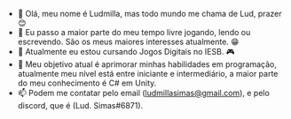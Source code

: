 - 👋 Olá, meu nome é Ludmilla, mas todo mundo me chama de Lud, prazer 😊
- 👀 Eu passo a maior parte do meu tempo livre jogando, lendo ou escrevendo. São os meus maiores interesses atualmente. 😁
- 🌱 Atualmente eu estou cursando Jogos Digitais no IESB. 🎮
- 💞️ Meu objetivo atual é aprimorar minhas habilidades em programação, atualmente meu nível está entre iniciante e intermediário, a maior parte do meu conhecimento é C# em Unity.
- 📫 Podem me contatar pelo email (ludmillasimas@gmail.com), e pelo discord, que é (Lud. Simas#6871).

<!---
luudsimas/luudsimas is a ✨ special ✨ repository because its `README.md` (this file) appears on your GitHub profile.
You can click the Preview link to take a look at your changes.
--->
